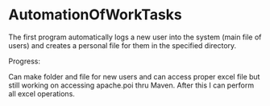 # AutomationOfWorkTasks
The first program automatically logs a new user into the system (main file of users) and creates a personal file for them in the specified directory.

Progress:

Can make folder and file for new users and can access proper excel file but still working on accessing apache.poi thru Maven.  After this I can perform all excel operations.
